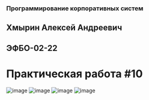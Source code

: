 ### Программирование корпоративных систем
## Хмырин Алексей Андреевич
## ЭФБО-02-22
# Практическая работа #10

![image](https://github.com/user-attachments/assets/95e3c407-5c7c-467b-a00b-4565e2ae0363)
![image](https://github.com/user-attachments/assets/85cb3847-70eb-44d8-af03-87476c5e4353)
![image](https://github.com/user-attachments/assets/76efcac4-39ec-48d9-8c8a-f4c84b77538f)
![image](https://github.com/user-attachments/assets/ef4736f2-46b6-4946-9d5e-90d2ecc07e0f)
